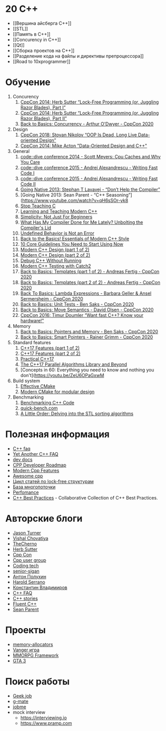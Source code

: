 # 20 C++
- [[Вершина айсберга C++]]
- [[STL]]
- [[Память в C++]]
- [[Concurency in C++]]
- [[Qt]]
- [[Сборка проектов на C++]]
- [[Разделение кода на файлы и директивы препроцессора]]
- [[Road to 10xprogrammer]]

# Обучение
1. Concurency
	1. [CppCon 2014: Herb Sutter “Lock-Free Programming (or, Juggling Razor Blades), Part I”](https://www.youtube.com/watch?v=c1gO9aB9nbs)
	2. [CppCon 2014: Herb Sutter “Lock-Free Programming (or, Juggling Razor Blades), Part II”](https://www.youtube.com/watch?v=CmxkPChOcv)
	3. [Back to Basics: Concurrency - Arthur O'Dwyer - CppCon 2020](https://www.youtube.com/watch?v=F6Ipn7gCOsY&list=PLHTh1InhhwT5o3GwbFYy3sR7HDNRA353e&index=15)
2. Design
	1. [CppCon 2018: Stoyan Nikolov “OOP Is Dead, Long Live Data-oriented Design”](https://www.youtube.com/watch?v=yy8jQgmhbAU)
	2. [CppCon 2014: Mike Acton "Data-Oriented Design and C++"](https://www.youtube.com/watch?v=rX0ItVEVjHc&list=WL&index=23&t=490s)
3. General
	1. [code::dive conference 2014 - Scott Meyers: Cpu Caches and Why You Care](https://www.youtube.com/watch?v=WDIkqP4JbkE)
	2. [code::dive conference 2015 - Andrei Alexandrescu - Writing Fast Code I](https://www.youtube.com/watch?v=vrfYLlR8X8k)
	3. [code::dive conference 2015 - Andrei Alexandrescu - Writing Fast Code II](https://www.youtube.com/watch?v=9tvbz8CSI8M)
	4. [Going Native 2013: Stephan T Lavavej - “Don’t Help the Compiler”](https://www.youtube.com/watch?v=AKtHxKJRwp4)
	5. [Going Native 2013: Sean Parent - “C++ Seasoning”](https://www.youtube.com/watch?v=qH6sSOr-yk8
	6. [Stop Teaching C](https://youtu.be/YnWhqhNdYyk)
	7. [Learning and Teaching Modern C++](https://youtu.be/fX2W3nNjJIo)
	8. [Simplicity: Not Just For Beginners](https://youtu.be/n0Ak6xtVXno)
	9. [What Has My Compiler Done for Me Lately? Unbolting the Compiler's Lid](https://youtu.be/bSkpMdDe4g4)
	10. [Undefined Behavior is Not an Error](https://youtu.be/XEXpwis_deQ)
	11. [Back to the Basics! Essentials of Modern C++ Style](https://youtu.be/xnqTKD8uD64)
	12. [10 Core Guidelines You Need to Start Using Now](https://youtu.be/XkDEzfpdcSg)
	13. [Modern C++ Design (part 1 of 2)](https://youtu.be/xTdeZ4MxbKo)
	14. [Modern C++ Design (part 2 of 2)](https://youtu.be/tn7oVNrPM8I)
	15. [Debug C++ Without Running](https://youtu.be/eGWM_dI5egQ)
	16. [Modern C++ Testing with Catch2](https://youtu.be/Ob5_XZrFQH0)
	17. [Back to Basics: Templates (part 1 of 2) - Andreas Fertig - CppCon 2020](https://www.youtube.com/watch?v=VNJ4wiuxJM4&list=PLHTh1InhhwT5o3GwbFYy3sR7HDNRA353e&index=6)
	18. [Back to Basics: Templates (part 2 of 2) - Andreas Fertig - CppCon 2020](https://www.youtube.com/watch?v=0dtjDTEE0hQ&list=PLHTh1InhhwT5o3GwbFYy3sR7HDNRA353e&index=7)
	19. [Back To Basics: Lambda Expressions - Barbara Geller & Ansel Sermersheim - CppCon 2020](https://www.youtube.com/watch?v=ZIPNFcw6V9o&list=PLHTh1InhhwT5o3GwbFYy3sR7HDNRA353e&index=8)
	20. [Back to Basics: Unit Tests - Ben Saks - CppCon 2020](https://www.youtube.com/watch?v=_OHE33s7EKw&list=PLHTh1InhhwT5o3GwbFYy3sR7HDNRA353e&index=9)
	21. [Back to Basics: Move Semantics - David Olsen - CppCon 2020](https://www.youtube.com/watch?v=ZG59Bqo7qX4&list=PLHTh1InhhwT5o3GwbFYy3sR7HDNRA353e&index=13)
	22. [CppCon 2016: Timur Doumler “Want fast C++? Know your hardware!"](https://www.youtube.com/watch?v=BP6NxVxDQIs&list=WL&index=25&t=1733s)
4. Memory
	1. [Back to Basics: Pointers and Memory - Ben Saks - CppCon 2020](https://www.youtube.com/watch?v=rqVWj0aVSxg&list=PLHTh1InhhwT5o3GwbFYy3sR7HDNRA353e&index=5)
	2. [Back to Basics: Smart Pointers - Rainer Grimm - CppCon 2020](https://www.youtube.com/watch?v=sQCSX7vmmKY&list=PLHTh1InhhwT5o3GwbFYy3sR7HDNRA353e&index=11)
5. Standard features
	1. [C++17 Features (part 1 of 2)](https://youtu.be/fI2xiUqqH3Q)
	2. [C++17 Features (part 2 of 2)](https://youtu.be/qjxBKINAWk0)
	3. [Practical C++17](https://youtu.be/nnY4e4faNp0)
	4. [The C++17 Parallel Algorithms Library and Beyond](https://youtu.be/Vck6kzWjY88)
	5. [Concepts in 60: Everything you need to know and nothing you don't](https://youtu.be/ZeU6OPaGxwM
6. Build system
	1. [Effective CMake](https://youtu.be/bsXLMQ6WgIk)
	2. [Modern CMake for modular design](https://youtu.be/ztrnb-bVVPo)
7. Benchmarking
	1. [Benchmarking C++ Code](https://youtu.be/zWxSZcpeS8Q)
	2. [quick-bench.com](https://youtu.be/mDkuJvxlF4I)
	3. [A Little Order: Delving into the STL sorting algorithms](https://youtu.be/-0tO3Eni2uo)

# Полезная информация
* [C++ faq](https://isocpp.org/wiki/faq)
* [Yet Another C++ FAQ](http://yosefk.com/c++fqa/)
* [dev docs](https://devdocs.io/cpp/)
* [CPP Developer Roadmap](https://github.com/salmer/CppDeveloperRoadmap/blob/main/Russian/README.md)
* [Modern Cpp Features](https://github.com/AnthonyCalandra/modern-cpp-features)
* [Awesome cpp](https://github.com/fffaraz/awesome-cpp)
* [Цикл статей по lock-free структурам](https://habr.com/ru/post/195770/)
* [База многопоточки](https://mirrors.edge.kernel.org/pub/linux/kernel/people/paulmck/perfbook/perfbook.html)
* [Perfomance](https://travisdowns.github.io/)
* [C++ Best Practices](https://lefticus.gitbooks.io/cpp-best-practices/content/) - Collaborative Collection of C++ Best Practices.

# Авторские блоги
* [Jason Turner](https://www.youtube.com/user/lefticus1)
* [Vishal Chovatiya](http://www.vishalchovatiya.com/)
* [TheCherno](https://www.youtube.com/c/TheChernoProject/videos)
* [Herb Sutter](https://herbsutter.com)
* [Cpp Con](https://www.youtube.com/user/CppCon/videos)
* [Cpp user group](https://www.youtube.com/channel/UCJ9v015sPgEi0jJXe_zanjA/videos?sort=p&view=0&flow=grid)
* [Coding tech](https://www.youtube.com/c/CodingTech/videos)
* [senior-sigan](https://senior-sigan.net)
* [Антон Полухин](http://apolukhin.github.io/index.html#)
* [Harold Serrano](https://www.haroldserrano.com/articles)
* [Константин Владимиров](https://sourceforge.net/projects/cpp-lects-rus/files/)
* [C++ FAQ](http://yosefk.com/c++fqa/)
* [C++ stories](https://www.cppstories.com/p/start-here/)
* [Fluent C++](https://www.fluentcpp.com/posts/)
* [Sean Parent](https://sean-parent.stlab.cc/papers-and-presentations/)

# Проекты
* [memory-allocators](https://github.com/mtrebi/memory-allocators)
* [Vanger игра](https://github.com/KranX/Vangers)
* [MMORPG Framework](https://github.com/TrinityCore/TrinityCore)
* [GTA 3](https://github.com/rwengine/openrw)

# Поиск работы
* [Geek job](https://geekjob.ru/geeks?qs=с%2B%2B)
* [g-mate](https://your.gms.tech)
* [jobme](https://jobme.cc/?tags=c)
* mock interview
	* https://interviewing.io
	* https://www.pramp.com